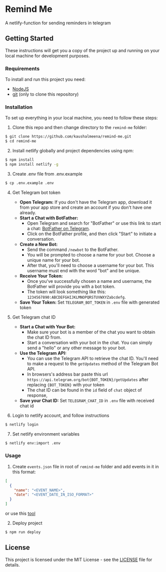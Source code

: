 # Remind Me

A netlify-function for sending reminders in telegram

## Getting Started

These instructions will get you a copy of the project up and running on your local machine for development purposes.

### Requirements

To install and run this project you need:

- [NodeJS](https://nodejs.org/ "NodeJS")
- [git](https://git-scm.com/downloads "git") (only to clone this repository)

### Installation

To set up everything in your local machine, you need to follow these steps:

1. Clone this repo and then change directory to the `remind-me` folder:

```bash
$ git clone https://github.com/kaushalmeena/remind-me.git
$ cd remind-me
```

2. Install netlify globally and project dependencies using npm:

```bash
$ npm install
$ npm install netlify -g
```

3. Create .env file from .env.example

```bash
$ cp .env.example .env
```

4. Get Telegram bot token

    * **Open Telegram:** If you don't have the Telegram app, download it from your app store and create an account if you don't have one already.
    * **Start a Chat with BotFather:** 
        * Open Telegram and search for "BotFather" or use this link to start a chat: [BotFather on Telegram](https://t.me/BotFather).
        * Click on the BotFather profile, and then click "Start" to initiate a conversation.
    * **Create a New Bot:**
        * Send the command `/newbot` to the BotFather.
        * You will be prompted to choose a name for your bot. Choose a unique name for your bot.
        * After that, you'll need to choose a username for your bot. This username must end with the word "bot" and be unique.
    * **Receive Your Token:**
        * Once you've successfully chosen a name and username, the BotFather will provide you with a bot token.
        * The token will look something like this: `1234567890:ABCDEFGHIJKLMNOPQRSTUVWXYZabcdefg`.
    * **Save Your Token:** Set `TELEGRAM_BOT_TOKEN` in `.env` file with generated token

5. Get Telegram chat ID

    * **Start a Chat with Your Bot:**
        * Make sure your bot is a member of the chat you want to obtain the chat ID from.
        * Start a conversation with your bot in the chat. You can simply send a "hello" or any other message to your bot.
    * **Use the Telegram API:**
        * You can use the Telegram API to retrieve the chat ID. You'll need to make a request to the `getUpdates` method of the Telegram Bot API.
        * In browsers's address bar paste this url `https://api.telegram.org/bot{BOT_TOKEN}/getUpdates` after replacing `{BOT_TOKEN}` with your token
        * The chat ID can be found in the `id` field of `chat` object of response,
    * **Save your Chat ID:** Set `TELEGRAM_CHAT_ID` in `.env` file with received chat id

6. Login to netlify account, and follow instructions
```bash
$ netlify login
```    

7. Set netlify environment variables
```bash
$ netlify env:import .env
```    

### Usage

1. Create `events.json` file in root of `remind-me` folder and add events in it in this format:
```json
[
  {
    "name": "<EVENT_NAME>",
    "date": "<EVENT_DATE_IN_ISO_FORMAT>"
  }
]
```    
or use this [tool](https://myapp-remind-me.netlify.app/)


2. Deploy project
```bash
$ npm run deploy
```

## License

This project is licensed under the MIT License - see the [LICENSE](LICENSE) file for details.